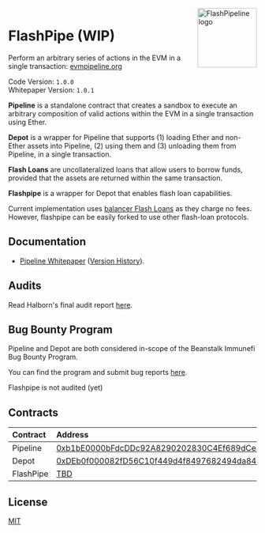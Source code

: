 <img src="https://github.com/Brean0/Flashpipe/blob/master/assets/flashPipeline.svg" alt="FlashPipeline logo" align="right" width="120" />

# FlashPipe (WIP)

Perform an arbitrary series of actions in the EVM in a single transaction: [evmpipeline.org](https://evmpipeline.org)

Code Version: `1.0.0` <br>
Whitepaper Version: `1.0.1`

**Pipeline** is a standalone contract that creates a sandbox to execute an arbitrary composition of valid
actions within the EVM in a single transaction using Ether. 

**Depot** is a wrapper for Pipeline that
supports (1) loading Ether and non-Ether assets into Pipeline, (2) using them and (3) unloading
them from Pipeline, in a single transaction. 

**Flash Loans** are uncollateralized loans that allow users to borrow funds, provided that 
the assets are returned within the same transaction.

**Flashpipe** is a wrapper for Depot that enables flash loan capabilities.

Current implementation uses [balancer Flash Loans](https://dev.balancer.fi/resources/flash-loans) as they charge no fees.
However, flashpipe can be easily forked to use other flash-loan protocols.

## Documentation

* [Pipeline Whitepaper](https://evmpipeline.org/pipeline.pdf) ([Version History](https://github.com/BeanstalkFarms/Pipeline-Whitepaper/tree/main/version-history)).

## Audits

Read Halborn's final audit report [here](https://bean.money/11-15-22-pipeline-halborn-report).

## Bug Bounty Program

Pipeline and Depot are both considered in-scope of the Beanstalk Immunefi Bug Bounty Program.

You can find the program and submit bug reports [here](https://immunefi.com/bounty/beanstalk).

Flashpipe is not audited (yet)

## Contracts

|  Contract  |              Address 
|:-----------|:-----------------------------------------------------------------------------------------------------------------------|
|  Pipeline  | [0xb1bE0000bFdcDDc92A8290202830C4Ef689dCeaa](https://etherscan.io/address/0xb1bE0000bFdcDDc92A8290202830C4Ef689dCeaa)  |
|  Depot     | [0xDEb0f000082fD56C10f449d4f8497682494da84D](https://etherscan.io/address/0xDEb0f000082fD56C10f449d4f8497682494da84D)  |
|  FlashPipe | [TBD](https://etherscan.io/address/0xDEb0f000082fD56C10f449d4f8497682494da84D)  |

## License

[MIT](https://github.com/BeanstalkFarms/Pipeline/blob/master/LICENSE)
